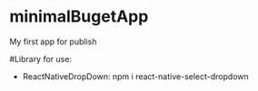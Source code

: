 # minimalBugetApp
My first app for publish

#Library for use:

- ReactNativeDropDown: npm i react-native-select-dropdown